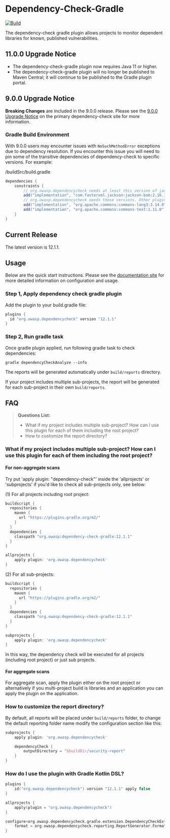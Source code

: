 # Dependency-Check-Gradle

[![Build](https://github.com/dependency-check/dependency-check-gradle/actions/workflows/build.yml/badge.svg)](https://github.com/dependency-check/dependency-check-gradle/actions/workflows/build.yml)

The dependency-check gradle plugin allows projects to monitor dependent libraries for
known, published vulnerabilities.

## 11.0.0 Upgrade Notice
- The dependency-check-gradle plugin now requires Java 11 or higher.
- The dependency-check-gradle plugin will no longer be published to Maven Central; it 
  will continue to be published to the Gradle plugin portal.

## 9.0.0 Upgrade Notice

**Breaking Changes** are included in the 9.0.0 release. Please see the [9.0.0 Upgrade Notice](https://github.com/jeremylong/DependencyCheck#900-upgrade-notice)
on the primary dependency-check site for more information.

### Gradle Build Environment

With 9.0.0 users may encounter issues with `NoSuchMethodError` exceptions due to
dependency resolution. If you encounter this issue you will need to pin some of
the transitive dependencies of dependency-check to specific versions. For example:

/buildSrc/build.gradle
```groovy
dependencies {
    constraints {
        // org.owasp.dependencycheck needs at least this version of jackson. Other plugins pull in older versions..
        add("implementation", "com.fasterxml.jackson:jackson-bom:2.16.1")
        // org.owasp.dependencycheck needs these versions. Other plugins pull in older versions..
        add("implementation", "org.apache.commons:commons-lang3:3.14.0")
        add("implementation", "org.apache.commons:commons-text:1.11.0")
    }
}
```

## Current Release

The latest version is 12.1.1.

## Usage

Below are the quick start instructions. Please see the [documentation site](http://jeremylong.github.io/DependencyCheck/dependency-check-gradle/index.html)
for more detailed information on configuration and usage.

### Step 1, Apply dependency check gradle plugin

Add the plugin to your build.gradle file:

```groovy
plugins {
  id "org.owasp.dependencycheck" version "12.1.1"
}
```

### Step 2, Run gradle task

Once gradle plugin applied, run following gradle task to check dependencies:

```
gradle dependencyCheckAnalyze --info
```

The reports will be generated automatically under `build/reports` directory.

If your project includes multiple sub-projects, the report will be generated for each sub-project in their own `build/reports`.

## FAQ

> **Questions List:**
> - What if my project includes multiple sub-project? How can I use this plugin for each of them including the root project?
> - How to customize the report directory?

### What if my project includes multiple sub-project? How can I use this plugin for each of them including the root project?

#### For non-aggregate scans

Try put 'apply plugin: "dependency-check"' inside the 'allprojects' or 'subprojects' if you'd like to check all sub-projects only, see below:

(1) For all projects including root project:

```groovy
buildscript {
  repositories {
    maven {
      url "https://plugins.gradle.org/m2/"
    }
  }
  dependencies {
    classpath "org.owasp:dependency-check-gradle:12.1.1"
  }
}

allprojects {
    apply plugin: 'org.owasp.dependencycheck'
}
```

(2) For all sub-projects:

```groovy
buildscript {
  repositories {
    maven {
      url "https://plugins.gradle.org/m2/"
    }
  }
  dependencies {
    classpath "org.owasp:dependency-check-gradle:12.1.1"
  }
}

subprojects {
    apply plugin: 'org.owasp.dependencycheck'
}
```

In this way, the dependency check will be executed for all projects (including root project) or just sub projects.

#### For aggregate scans

For aggregate scan, apply the plugin either on the root project or alternatively if you multi-project build is libraries and an application you can apply the plugin on the application.

### How to customize the report directory?

By default, all reports will be placed under `build/reports` folder, to change the default reporting folder name modify the configuration section like this:

```groovy
subprojects {
    apply plugin: 'org.owasp.dependencycheck'

    dependencyCheck {
        outputDirectory = "$buildDir/security-report"
    }
}
```

### How do I use the plugin with Gradle Kotlin DSL?

```kotlin
plugins {
    id("org.owasp.dependencycheck") version "12.1.1" apply false
}

allprojects {
    apply(plugin = "org.owasp.dependencycheck")
}

configure<org.owasp.dependencycheck.gradle.extension.DependencyCheckExtension> {
    format = org.owasp.dependencycheck.reporting.ReportGenerator.Format.ALL.toString()
}
```

